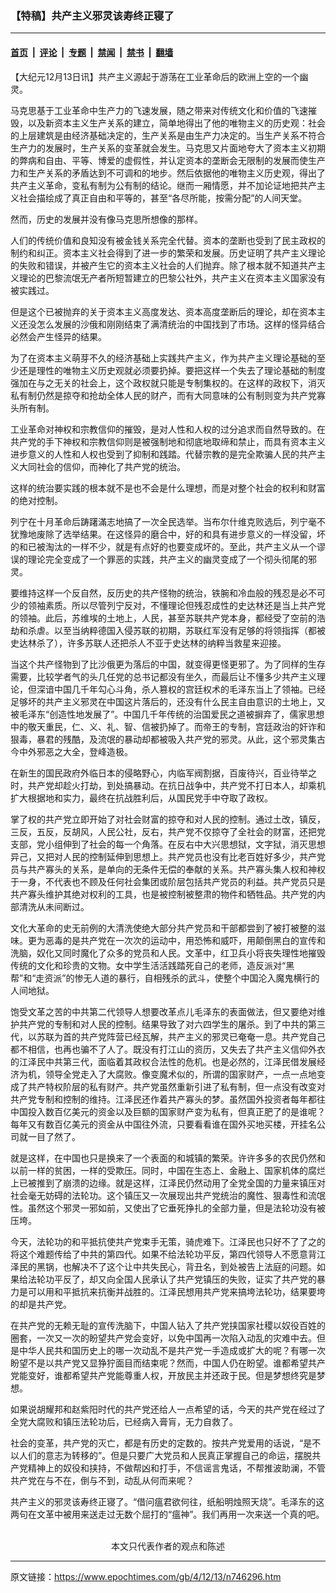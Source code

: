 ### 【特稿】共产主义邪灵该寿终正寝了

---

#### [首页](../../../..?n746296) &nbsp;|&nbsp; [评论](../../../../../epoch-comment?n746296) &nbsp;|&nbsp; [专题](../../../../../epoch-special?n746296) &nbsp;|&nbsp; [禁闻](../../../../../epoch-news?n746296) &nbsp;|&nbsp; [禁书](../../../../../books?n746296) &nbsp;|&nbsp; [翻墙](https://github.com/gfw-breaker/nogfw/blob/master/README.md?n746296)


<div class="post_content" id="artbody" itemprop="articleBody">
 <!-- article content begin -->
 <p>
  【大纪元12月13日讯】共产主义源起于游荡在工业革命后的欧洲上空的一个幽灵。
 </p>
 <p>
  马克思基于工业革命中生产力的飞速发展，随之带来对传统文化和价值的飞速摧毁，以及新资本主义生产关系的建立，简单地得出了他的唯物主义的历史观：社会的上层建筑是由经济基础决定的，生产关系是由生产力决定的。当生产关系不符合生产力的发展时，生产关系的变革就会发生。马克思又片面地夸大了资本主义初期的弊病和自由、平等、博爱的虚假性，并认定资本的垄断会无限制的发展而使生产力和生产关系的矛盾达到不可调和的地步。然后依据他的唯物主义历史观，得出了共产主义革命，变私有制为公有制的结论。继而一厢情愿，并不加论证地把共产主义社会描绘成了真正自由和平等的，甚至“各尽所能，按需分配”的人间天堂。
 </p>
 <p>
  然而，历史的发展并没有像马克思所想像的那样。
 </p>
 <p>
  人们的传统价值和良知没有被金钱关系完全代替。资本的垄断也受到了民主政权的制约和纠正。资本主义社会得到了进一步的繁荣和发展。历史证明了共产主义理论的失败和错误，并被产生它的资本主义社会的人们抛弃。除了根本就不知道共产主义理论的巴黎流氓无产者所短暂建立的巴黎公社外，共产主义在资本主义国家没有被实践过。
 </p>
 <p>
  但是这个已被抛弃的关于资本主义高度发达、资本高度垄断后的理论，却在资本主义还没怎么发展的沙俄和刚刚结束了满清统治的中国找到了市场。这样的怪异结合必然会产生怪异的结果。
 </p>
 <p>
  为了在资本主义萌芽不久的经济基础上实践共产主义，作为共产主义理论基础的至少还是理性的唯物主义历史观就必须要扔掉。要把这样一个失去了理论基础的制度强加在与之无关的社会上，这个政权就只能是专制集权的。在这样的政权下，消灭私有制仍然是掠夺和抢劫全体人民的财产，而有大同意味的公有制则变为共产党寡头所有制。
 </p>
 <p>
  工业革命对神权和宗教信仰的摧毁，是对人性和人权的过分追求而自然导致的。在共产党的手下神权和宗教信仰则是被强制地和彻底地取缔和禁止，而具有资本主义进步意义的人性和人权也受到了抑制和践踏。代替宗教的是完全欺骗人民的共产主义大同社会的信仰，而神化了共产党的统治。
 </p>
 <p>
  这样的统治要实践的根本就不是也不会是什么理想，而是对整个社会的权利和财富的绝对控制。
 </p>
 <p>
  列宁在十月革命后踌躇滿志地搞了一次全民选举。当布尔什维克败选后，列宁毫不犹豫地废除了选举结果。在这怪异的磨合中，好的和具有进步意义的一样没留，坏的和已被淘汰的一样不少，就是有点好的也要变成坏的。至此，共产主义从一个谬误的理论完全变成了一个罪恶的实践，共产主义的幽灵变成了一个彻头彻尾的邪灵。
 </p>
 <p>
  要维持这样一个反自然，反历史的共产怪物的统治，铁腕和冷血般的残忍是必不可少的领袖素质。所以尽管列宁反对，不懂理论但残忍成性的史达林还是当上共产党的领袖。此后，苏维埃的土地上，人民，甚至苏联共产党本身，都经受了空前的浩劫和杀虐。以至当纳粹德国入侵苏联的初期，苏联红军没有足够的将领指挥（都被史达林杀了），许多苏联人还把杀人不亚于史达林的纳粹当救星来迎接。
 </p>
 <p>
  当这个共产怪物到了比沙俄更为落后的中国，就变得更怪更邪了。为了同样的生存需要，比较学者气的头几任党的总书记都没有坐久，而最后让不懂多少共产主义理论，但深谙中国几千年勾心斗角，杀人篡权的宫廷权术的毛泽东当上了领袖。已经足够坏的共产主义邪灵在中国这片落后的，还没有什么民主自由意识的土地上，又被毛泽东“创造性地发展了”。中国几千年传统的治国爱民之道被摒弃了，儒家思想中的敬天重民，仁、义、礼、智、信被扔掉了。而帝王的专制，宫廷政治的奸诈和狠毒，暴君的残酷，及流氓的暴动却都被吸入共产党的邪灵。从此，这个邪灵集古今中外邪恶之大全，登峰造极。
 </p>
 <p>
  在新生的国民政府外临日本的侵略野心，内临军阀割据，百废待兴，百业待举之时，共产党却趁火打劫，到处搞暴动。在抗日战争中，共产党不打日本人，却乘机扩大根据地和实力，最终在抗战胜利后，从国民党手中夺取了政权。
 </p>
 <p>
  掌了权的共产党立即开始了对社会财富的掠夺和对人民的控制。通过土改，镇反，三反，五反，反胡风，人民公社，反右，共产党不仅掠夺了全社会的财富，还把党支部，党小组伸到了社会的每一个角落。在反右中大兴思想狱，文字狱，消灭思想异己，又把对人民的控制延伸到思想上。共产党员也没有比老百姓好多少，共产党员与共产寡头的关系，是单向的无条件无偿的奉献的关系。共产寡头集人权和神权于一身，不代表也不顾及任何社会集团或阶层包括共产党员的利益。共产党员只是共产寡头维护其绝对权利的工具，也是被控制被整肃的物件和牺牲品。共产党的内部清洗从未间断过。
 </p>
 <p>
  文化大革命的史无前例的大清洗使绝大部分共产党员和干部都尝到了被打被整的滋味。更为恶毒的是共产党在一次次的运动中，用恐怖和威吓，用颠倒黑白的宣传和洗脑，奴化又同时魔化了众多的党员和人民。文革中，红卫兵小将丧失理性地摧毁传统的文化和珍贵的文物。女中学生活活践踏死自己的老师，造反派对“黑帮”和“走资派”的惨无人道的暴行，自相残杀的武斗，使整个中国沦入魔鬼横行的人间地狱。
 </p>
 <p>
  饱受文革之苦的中共第二代领导人想要改革点儿毛泽东的表面做法，但又要绝对维护共产党的专制和对人民的控制。结果导致了对六四学生的屠杀。到了中共的第三代，以苏联为首的共产党阵营已经瓦解，共产主义的邪灵已奄奄一息。共产党自己都不相信，也再也骗不了人了。既没有打江山的资历，又失去了共产主义信仰外衣的江泽民中共第三代，面临着其政权合法性的危机。也是必然的，江泽民借发展经济为机，领导全党走入了大腐败。像变魔术似的，所谓的国家财产，一点一点地变成了共产特权阶层的私有财产。共产党虽然重新引进了私有制，但一点没有改变对共产党专制和控制的维持。江泽民还作着共产寡头的梦。虽然国外投资者每年都往中国投入数百亿美元的资金以及巨额的国家财产变为私有，但真正肥了的是谁呢？每年又有数百亿美元的资金从中国往外流，只要看看谁在国外买地买楼，开挂名公司就一目了然了。
 </p>
 <p>
  就是这样，在中国也只是换来了一个表面的和城镇的繁荣。许许多多的农民仍然和以前一样的贫困，一样的受欺压。同时，中国在生态上、金融上、国家机体的腐烂上已被推到了崩溃的边缘。就是这样，江泽民仍然动用了全党全国的力量来镇压对社会毫无妨碍的法轮功。这个镇压又一次展现出共产党统治的魔性、狠毒性和流氓性。虽然这个邪灵一邪如前，又使出了它垂死挣扎的全部力量，但是法轮功没有被压垮。
 </p>
 <p>
  今天，法轮功的和平抵抗使共产党束手无策，骑虎难下。江泽民也只好不了了之的将这个难题传给了中共的第四代。如果不给法轮功平反，第四代领导人不愿意背江泽民的黑锅，也解决不了这个让中共失民心，背丑名，到处被告上法庭的问题。如果给法轮功平反了，却又向全国人民承认了共产党镇压的失败，证实了共产党的暴力是可以用和平抵抗来抗衡并战胜的。江泽民想用共产党来搞垮法轮功，结果要垮的却是共产党。
 </p>
 <p>
  在共产党的无赖无耻的宣传洗脑下，中国人钻入了共产党挟国家社稷以奴役百姓的圈套，一次又一次的盼望共产党会变好，以免中国再一次陷入动乱的灾难中去。但是中华人民共和国历史上的哪一次动乱不是共产党一手造成或扩大的呢？有哪一次盼望不是以共产党又显狰狞面目而结束呢？然而，中国人仍在盼望。谁都希望共产党能变好，谁都希望共产党能尊重人权，开放民主并还政于民。但是梦想终究是梦想。
 </p>
 <p>
  如果说胡耀邦和赵紫阳时代的共产党还给人一点希望的话，今天的共产党在经过了全党大腐败和镇压法轮功后，已经病入膏肓，无力自救了。
 </p>
 <p>
  社会的变革，共产党的灭亡，都是有历史的定数的。按共产党爱用的话说，“是不以人们的意志为转移的”。但是只要广大党员和人民真正掌握自己的命运，摆脱共产党精神上的奴役和挟持，不做帮凶和打手，不信谣言鬼话，不帮推波助澜，不管共产党在与不在，倒与不到，动乱从何而来呢？
 </p>
 <p>
  共产主义的邪灵该寿终正寝了。“借问瘟君欲何往，纸船明烛照天烧”。毛泽东的这两句在文革中被用来送走过无数个屈打的“瘟神”。我们再用一次来送一个真的吧。
  <br/>
  <font color="#ffffff">
   (http://www.dajiyuan.com)
  </font>
  <br/>
  <center>
   <font class="GY16">
    本文只代表作者的观点和陈述
   </font>
  </center>
 </p>
 <!-- article content end -->
 <div id="below_article_ad">
 </div>
</div>


---

原文链接：https://www.epochtimes.com/gb/4/12/13/n746296.htm